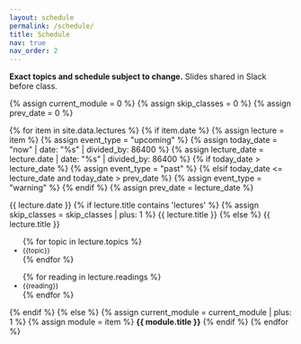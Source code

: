 ```yaml
---
layout: schedule
permalink: /schedule/
title: Schedule
nav: true
nav_order: 2
---
```


 <strong>Exact topics and schedule subject to change.</strong> Slides shared in Slack before class. 

{% assign current_module = 0 %}
{% assign skip_classes = 0 %}
{% assign prev_date = 0 %}

{% for item in site.data.lectures %}
{% if item.date %}
{% assign lecture = item %}
{% assign event_type = "upcoming" %}
{% assign today_date = "now" | date: "%s" | divided_by: 86400 %}
{% assign lecture_date = lecture.date | date: "%s" | divided_by: 86400 %}
{% if today_date > lecture_date %}
    {% assign event_type = "past" %}
{% elsif today_date <= lecture_date and today_date > prev_date %}
    {% assign event_type = "warning" %}
{% endif %}
{% assign prev_date = lecture_date %}

<tr class="{{ event_type }}">
    <th scope="row">{{ lecture.date }}</th>
    {% if lecture.title contains 'lectures' %}
    {% assign skip_classes = skip_classes | plus: 1 %}
    <td colspan="4">{{ lecture.title }}</td>
    {% else %}
    <td>
        {{ lecture.title }} <br/>
            <ul>
               {% for topic in lecture.topics %}
                  <li style="font-size:12px;">
                     {{topic}}
                  </li>
               {% endfor %}
        </ul>
    </td>
    <td>
        <ul>
               {% for reading in lecture.readings %}
                  <li style="font-size:12px;">
                     {{reading}}
                  </li>
               {% endfor %}
        </ul>
    </td>
    {% endif %}
</tr>
{% else %}
{% assign current_module = current_module | plus: 1 %}
{% assign module = item %}
<tr class="info">
    <td colspan="5" align="center"><strong>{{ module.title }}</strong></td>
</tr>
{% endif %}
{% endfor %}